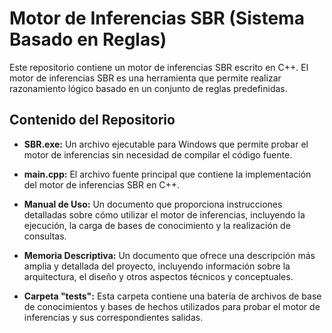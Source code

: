 # Motor de Inferencias SBR (Sistema Basado en Reglas)

Este repositorio contiene un motor de inferencias SBR escrito en C++. El motor de inferencias SBR es una herramienta que permite realizar razonamiento lógico basado en un conjunto de reglas predefinidas.

## Contenido del Repositorio

- **SBR.exe:** Un archivo ejecutable para Windows que permite probar el motor de inferencias sin necesidad de compilar el código fuente.

- **main.cpp:** El archivo fuente principal que contiene la implementación del motor de inferencias SBR en C++.

- **Manual de Uso:** Un documento que proporciona instrucciones detalladas sobre cómo utilizar el motor de inferencias, incluyendo la ejecución, la carga de bases de conocimiento y la realización de consultas.

- **Memoria Descriptiva:** Un documento que ofrece una descripción más amplia y detallada del proyecto, incluyendo información sobre la arquitectura, el diseño y otros aspectos técnicos y conceptuales.

- **Carpeta "tests":** Esta carpeta contiene una batería de archivos de base de conocimientos y bases de hechos utilizados para probar el motor de inferencias y sus correspondientes salidas.